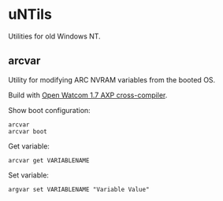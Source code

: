 # uNTils
Utilities for old Windows NT.

## arcvar
Utility for modifying ARC NVRAM variables from the booted OS.

Build with [Open Watcom 1.7 AXP cross-compiler](https://www.ext.zx.net.nz/software/notes/watcom-axp/).

Show boot configuration:
```
arcvar
arcvar boot
```

Get variable:
```
arcvar get VARIABLENAME
```

Set variable:
```
argvar set VARIABLENAME "Variable Value"
```
